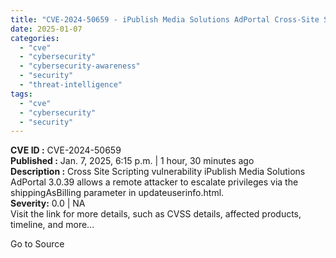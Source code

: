 ```yaml
---
title: "CVE-2024-50659 - iPublish Media Solutions AdPortal Cross-Site Scripting (XSS)"
date: 2025-01-07
categories: 
  - "cve"
  - "cybersecurity"
  - "cybersecurity-awareness"
  - "security"
  - "threat-intelligence"
tags: 
  - "cve"
  - "cybersecurity"
  - "security"
---
```


**CVE ID :** CVE-2024-50659  
**Published :** Jan. 7, 2025, 6:15 p.m. | 1 hour, 30 minutes ago  
**Description :** Cross Site Scripting vulnerability iPublish Media Solutions AdPortal 3.0.39 allows a remote attacker to escalate privileges via the shippingAsBilling parameter in updateuserinfo.html.  
**Severity:** 0.0 | NA  
Visit the link for more details, such as CVSS details, affected products, timeline, and more...

Go to Source
